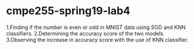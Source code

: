 # cmpe255-spring19-lab4
1.Finding if the number is even or odd in MNIST data using SGD and KNN classifiers.
2.Determining the accuracy score of the two models.
3.Observing the increase in accuracy score with the use of KNN classifier.
